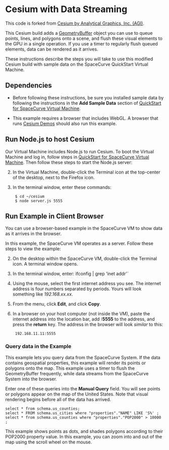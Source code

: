 Cesium with Data Streaming
==========================

This code is forked from [Cesium by Analytical Graphics, Inc. (AGI)](https://github.com/AnalyticalGraphicsInc/cesium).

This Cesium build adds a [GeometryBuffer](Source/Scene/GeometryBuffer.js) object you can use to queue points, lines, and polygons onto a scene, and flush these visual elements to the GPU in a single operation. If you use a timer to regularly flush queued elements, data can be rendered as it arrives.

These instructions describe the steps you will take to use this modified Cesium build with sample data on the SpaceCurve QuickStart Virtual Machine.

Dependencies
------------

* Before following these instructions, be sure you installed sample data by
following the instructions in the **Add Sample Data** section of [QuickStart for
SpaceCurve Virtual Machine](../../../arcadapt/blob/master/quickstart.md).

* This example requires a browser that includes WebGL. A browser that runs [Cesium Demos](http://cesiumjs.org/) should also run this example.

Run Node.js to host Cesium
--------------------------

Our Virtual Machine includes Node.js to run Cesium. To boot the Virtual Machine and log in, follow steps in [QuickStart for SpaceCurve Virtual Machine](../../../arcadapt/blob/master/quickstart.md). Then follow these steps to start the Node.js server:

2. In the Virtual Machine, double-click the Terminal icon at the top-center of the desktop, next to the Firefox icon. 
3. In the terminal window, enter these commands:

        $ cd ~/cesium
        $ node server.js 5555

Run Example in Client Browser
-----------------------------

You can use a browser-based example in the SpaceCurve VM to show data as it arrives in the browser.

In this example, the SpaceCurve VM operates as a server. Follow these steps to view the example:

2. On the desktop within the SpaceCurve VM, double-click the Terminal icon. A terminal window opens.
3. In the terminal window, enter:
        ifconfig | grep 'inet addr'`
4. Using the mouse, select the first internet address you see. The internet address is four numbers separated by periods. Yours will look something like *192.168.xx.xx*.
5. From the menu, click **Edit**, and click **Copy**.
6. In a browser on your host computer (not inside the VM), paste the internet address into the location bar, add **:5555** to the address, and press the **return** key. The address in the browser will look *similar* to this:

        192.168.11.11:5555

### Query data in the Example

This example lets you query data from the SpaceCurve System. If the data contains geospatial properties, this example will render its points or polygons onto the map. This example uses a timer to flush the GeometryBuffer frequently, while data streams from the SpaceCurve System into the browser.

Enter one of these queries into the **Manual Query** field. You will see points or polygons appear on the map of the United States. Note that visual rendering begins before all of the data has arrived.

    select * from schema.us_counties;
    select * FROM schema.us_cities where "properties"."NAME" LIKE 'S%' ;   
    select * from schema.us_counties where "properties"."POP2000" > 10000 ;  

This example shows points as dots, and shades polygons according to their POP2000 property value. In this example, you can zoom into and out of the map using the scroll wheel on the mouse.


